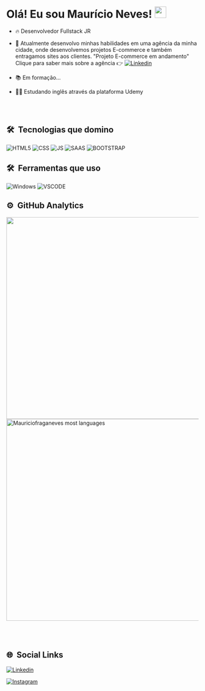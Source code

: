 <h1> Olá! Eu sou Maurício Neves! <img src="https://raw.githubusercontent.com/kaueMarques/kaueMarques/master/hi.gif" width="30px"></h1>

- 🔥 Desenvolvedor Fullstack JR 

- 🤘 Atualmente desenvolvo minhas habilidades em uma agência da minha cidade, onde desenvolvemos projetos E-commerce e também entragamos sites aos clientes. "Projeto E-commerce em andamento" Clique para saber mais sobre a agência  👉 [![Linkedin](https://img.shields.io/badge/LinkedIn-0077B5?style=for-the-badge&logo=linkedin&logoColor=white)](https://www.linkedin.com/company/ag%C3%AAncia-drops/)


- 📚 Em formação... 

- 👨‍🎓 Estudando inglês através da plataforma Udemy

<br><br>

## 🛠️ &nbsp;Tecnologias que domino 

<img align="center" alt="HTML5"
src="https://img.shields.io/badge/HTML5-E34F26?style=for-the-badge&logo=html5&logoColor=white">
<img align="center" alt="CSS"
src="https://img.shields.io/badge/CSS-239120?&style=for-the-badge&logo=css3&logoColor=white">
<img align="center" alt="JS"
src="https://img.shields.io/badge/JavaScript-323330?style=for-the-badge&logo=javascript&logoColor=F7DF1E">
<img align="center" alt="SAAS"
src="https://img.shields.io/badge/Sass-CC6699?style=for-the-badge&logo=sass&logoColor=white">
<img align="center" alt="BOOTSTRAP"
src="https://img.shields.io/badge/Bootstrap-563D7C?style=for-the-badge&logo=bootstrap&logoColor=white">

## 🛠️ &nbsp;Ferramentas que uso
<img align="center" alt="Windows"
src="https://img.shields.io/badge/Windows-0078D6?style=for-the-badge&logo=windows&logoColor=white">
<img align="center" alt="VSCODE"
src="https://img.shields.io/badge/Made%20for-VSCode-1f425f.svg">


## ⚙️ &nbsp;GitHub Analytics 

<p align="left">

<img width="530em" src="https://github-readme-stats.vercel.app/api?username=Mauriciofraganeves&show_icons=true&theme=radical"/>
  
  
  <img width="530em" src="https://github-readme-stats.vercel.app/api/top-langs/?username=Mauriciofraganeves&layout-compact&theme=radical" alt="Mauriciofraganeves most languages"/>
  </p>
  
  <br><br> 
  
 ## 🌐 &nbsp;Social Links  
  
  [![Linkedin](https://img.shields.io/badge/LinkedIn-0077B5?style=for-the-badge&logo=linkedin&logoColor=white)](https://www.linkedin.com/in/maur%C3%ADcio-fraga-neves-a8587b228/)
  
  [![Instagram](https://img.shields.io/badge/Instagram-E4405F?style=for-the-badge&logo=instagram&logoColor=white)](https://www.instagram.com/mauricio_nevess/)




  
